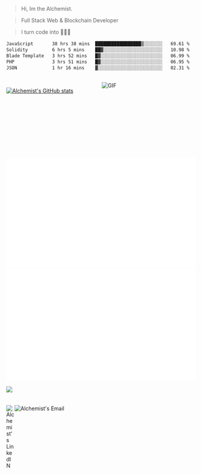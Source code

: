 > Hi, Im the Alchemist.

> Full Stack Web & Blockchain Developer

> I turn code into 💎💎💎

<!--START_SECTION:waka-->
```text
JavaScript       38 hrs 38 mins  █████████████████▒░░░░░░░   69.61 % 
Solidity         6 hrs 5 mins    ██▓░░░░░░░░░░░░░░░░░░░░░░   10.98 % 
Blade Template   3 hrs 52 mins   █▓░░░░░░░░░░░░░░░░░░░░░░░   06.99 % 
PHP              3 hrs 51 mins   █▓░░░░░░░░░░░░░░░░░░░░░░░   06.95 % 
JSON             1 hr 16 mins    ▓░░░░░░░░░░░░░░░░░░░░░░░░   02.31 % 
```
<!--END_SECTION:waka-->


<br />

<img align="right" alt="GIF" src="https://user-images.githubusercontent.com/5355808/139111924-210cc6fa-9fb1-4dac-929d-6324a5836a92.gif" width="250" height="200" />

[![Alchemist's GitHub stats](https://github-readme-stats.vercel.app/api?username=DrMaxis&show_icons=true&theme=outrun&count_private=true)](#)

![](https://raw.githubusercontent.com/DrMaxis/github-stats-transparent/output/generated/overview.svg)
![](https://raw.githubusercontent.com/DrMaxis/github-stats-transparent/output/generated/languages.svg)

 
<a href="https://count.getloli.com/"><img src="https://count.getloli.com/get/@:maxis-the-alchemist?theme=rule34"></a>
<!-- https://count.getloli.com/get/@alchemist?theme=rule34 -->
<br>

<a href="https://linkedin.com/in/nathan-antwi-0a89ba107/">
  <img align="left" alt="Alchemist's LinkedIN" width="22px" src="https://raw.githubusercontent.com/peterthehan/peterthehan/master/assets/linkedin.svg" />
</a>

<a href="mailto:nathankantwi@gmail.com">
  <img align="left" alt="Alchemist's Email" src="https://img.shields.io/badge/Email-nathankantwi%40gmail.com-blue" />
</a>

